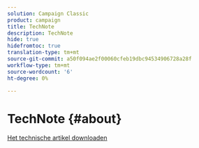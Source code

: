 ```yaml
---
solution: Campaign Classic
product: campaign
title: TechNote
description: TechNote
hide: true
hidefromtoc: true
translation-type: tm+mt
source-git-commit: a50f094ae2f00060cfeb19dbc94534906728a28f
workflow-type: tm+mt
source-wordcount: '6'
ht-degree: 0%

---
```



# TechNote {#about}

[Het technische artikel downloaden](guidelines.pdf)


